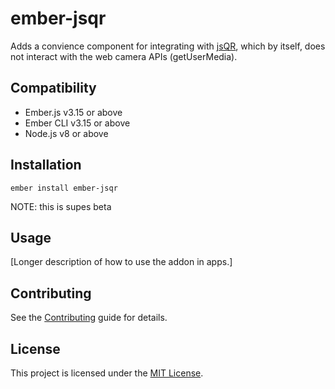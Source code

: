 ember-jsqr
==============================================================================

Adds a convience component for integrating with [jsQR](https://github.com/cozmo/jsQR), which by itself, does not interact with the web camera APIs (getUserMedia).


Compatibility
------------------------------------------------------------------------------

* Ember.js v3.15 or above
* Ember CLI v3.15 or above
* Node.js v8 or above


Installation
------------------------------------------------------------------------------

```
ember install ember-jsqr
```

NOTE: this is supes beta


Usage
------------------------------------------------------------------------------

[Longer description of how to use the addon in apps.]


Contributing
------------------------------------------------------------------------------

See the [Contributing](CONTRIBUTING.md) guide for details.


License
------------------------------------------------------------------------------

This project is licensed under the [MIT License](LICENSE.md).
